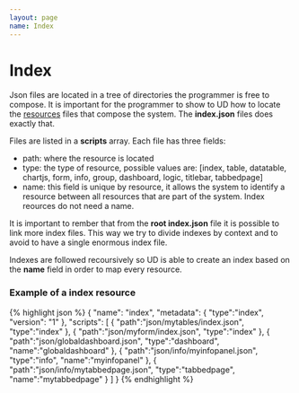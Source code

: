 ```yaml
---
layout: page
name: Index
---
```


# Index

Json files are located in a tree of directories the programmer is free to compose.
It is important for the programmer to show to UD how to locate the <a href="{{site.baseurl}}/docs/resource">resources</a> files that compose the system.
The **index.json** files does exactly that.

Files are listed in a **scripts** array.
Each file has three fields:

* path: where the resource is located
* type: the type of resource, possible values are: [index, table, datatable, chartjs, form, info, group, dashboard, logic, titlebar, tabbedpage]
* name: this field is unique by resource, it allows the system to identify a resource between all resources that are part of the system. Index reources do not need a name.

It is important to rember that from the **root index.json** file it is possible to link more index files. This way we try to divide indexes by context and to avoid to have a single enormous index file.

Indexes are followed recoursively so UD is able to create an index based on the **name** field in order to map every resource. 

### Example of a index resource

{% highlight json %}
{ 
  "name": "index",
  "metadata": { "type":"index", "version": "1" },
  "scripts": [
    { "path":"json/mytables/index.json", "type":"index" },
    { "path":"json/myform/index.json", "type":"index" },
    { "path":"json/globaldashboard.json", "type":"dashboard", "name":"globaldashboard" },
    { "path":"json/info/myinfopanel.json", "type":"info", "name":"myinfopanel" },
    { "path":"json/info/mytabbedpage.json", "type":"tabbedpage", "name":"mytabbedpage" }
  ]
}
{% endhighlight %}
